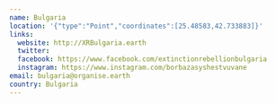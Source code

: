 ```yaml
---
name: Bulgaria
location: '{"type":"Point","coordinates":[25.48583,42.733883]}'
links:
  website: http://XRBulgaria.earth
  twitter: 
  facebook: https://www.facebook.com/extinctionrebellionbulgaria
  instagram: https://www.instagram.com/borbazasyshestvuvane
email: bulgaria@organise.earth
country: Bulgaria
---
```

